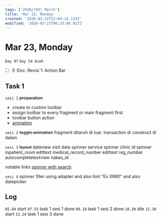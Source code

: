 ```yaml
---
tags: ['2020/[03] March']
title: 'Mar 23, Monday'
created: '2020-03-22T22:04:14.133Z'
modified: '2020-03-23T06:33:06.817Z'
---
```


# Mar 23, Monday

`Day 97`
`Day 54 Aceh`

- [ ] E-Doc: Revisi 1: Action Bar

## Task 1
`sesi 1` ~~preparation~~
- create to custom toolbar
- assign toolbar to every fragment or main fragment first
- toolbar button action
- [animation](https://stackoverflow.com/questions/4817900/)

`sesi 2` ~~toggle animation~~
fragment ditaruh di luar. transaction di construct di dalam

`sesi 3` ~~layout~~
dateview visit date
spinner service
spinner clinic id
spinner inpatient_room
edittext medical_record_number
edittext reg_number
autocompletetextview nakes_id

notable links 
[spinner with search](https://stackoverflow.com/questions/39483262)

`sesi 4` spinner filler
using adapter
and also hint "Ex 0980"
and also datepicker


## Log
`05.04` start
`07.55` task 1 sesi 1 done
`09.18` task 1 sesi 2 done
`10.30` idle
`12.30` start
`13.24` task 1 sesi 3 done
